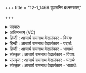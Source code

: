 +++
title = "12-1_1468 युञ्जन्ति ब्रध्नमरुषम्"

+++
<details><summary>पदपाठः</summary>

यु꣣ञ्ज꣡न्ति꣢। ब्र꣣ध्न꣢म्। अ꣣रुष꣢म्। च꣡र꣢न्तम्। प꣡रि꣢꣯। त꣣स्थु꣢षः꣢। रो꣡च꣢꣯न्ते। रो꣣चना꣢। दि꣣वि꣢। १४६८।
</details>

<details><summary>अधिमन्त्रम् (VC)</summary>

- इन्द्रः
- मधुच्छन्दा वैश्वामित्रः
- गायत्री
- षड्जः
</details>

<details><summary>हिन्दी : आचार्य रामनाथ वेदालंकार - विषयः</summary>

अगले मन्त्र में दो हरियों का रथ में जोड़ना वर्णित है।
</details>

<details><summary>हिन्दी : आचार्य रामनाथ वेदालंकार - पदार्थः</summary>

पदार्थान्वयभाषाः -  प्रथम—प्राण-अपान के विषय में। विद्वान् योगी लोग (अस्य) इस इन्द्र नामक जीवात्मा के (रथे) शरीररूप रथ में (काम्या) चाहने योग्य, (विपक्षसा) प्राणक्रिया और अपानक्रिया रूप विशिष्ट पंखोंवाले, (शोणा) गतिशील, (धृष्णू) चतुर, (नृवाहसा) मनुष्य-देह को वहन करनेवाले (हरी) प्राण-अपान रूप दो घोड़ों को (युञ्जन्ति) प्राणायाम की विधि से उपयोग में लाते हैं ॥ द्वितीय—शिल्प के विषय में। शिल्पी लोग (अस्य) इस सूर्य या बिजली रूप अग्नि के (काम्या) कमनीय, (विपक्षसा) परस्पर विरुद्ध गुणवाले, (शोणा) गतिशील, (धृष्णू) घर्षणशील, (नृवाहसा) मनुष्यों को एक स्थान से दूसरे स्थान पर ले जानेवाले (हरी) ऋणात्मक विद्युत् तथा धनात्मक विद्युत् रूप दो घोड़ों को (युञ्जन्ति) भूयान, जलयान तथा विमानों में जोड़ते हैं ॥२॥
</details>

<details><summary>हिन्दी : आचार्य रामनाथ वेदालंकार - भावार्थः</summary>

भावार्थभाषाः -  जैसे प्राणायाम का अभ्यास करनेवाले विद्वान् लोग प्राण-अपान रूप घोड़ों को नियुक्त करके शरीर-रथ को चलाते हैं,वैसे ही शिल्पी लोग ऋण और धन विद्युत् को यान आदि तथा घर आदि में लगाकर यात्रा और प्रकाश किया करें ॥२॥
</details>

<details><summary>संस्कृत : आचार्य रामनाथ वेदालंकार - विषयः</summary>

अथ हर्यो रथयोगो वर्ण्यते।
</details>

<details><summary>संस्कृत : आचार्य रामनाथ वेदालंकार - पदार्थः</summary>

पदार्थान्वयभाषाः -  प्रथमः—प्राणापानपरः। विद्वांसो योगिनो जनाः (अस्य) इन्द्रस्य जीवात्मनः (रथे) देहरूपे (काम्या) काम्यौ कामयितव्यौ, (विपक्षसा) विपक्षसौ प्राणनापाननक्रियारूपविशिष्टपक्षौ, (शोणा) शोणौ गतिशीलौ। [शोणृ वर्णगत्योः भ्वादिः।] (धृष्णू) प्रगल्भौ, (नृवाहसा) नृवाहसौ नृणां मानवदेहानां वोढारौ (हरी) प्राणापानरूपौ अश्वौ (युञ्जन्ति) प्राणायामविधिना उपयुञ्जते ॥ द्वितीयः—शिल्पपरः। शिल्पिनो जनाः (अस्य) इन्द्रस्य सूर्यस्य विद्युदग्नेर्वा (काम्या) कामयितव्यौ, (विपक्षसा) परस्परविरुद्धगुणौ, (शोणा) गतिशीलौ, (धृष्णू) धर्षणशीलौ (नृवाहसा) मनुष्याणां वाहकौ स्थानान्तरप्रापकौ (हरी) ऋणात्मकधनात्मकविद्युद्रूपौ अश्वौ (युञ्जन्ति) भूजलान्तरिक्षयानेषु प्रयुञ्जते ॥२॥२
</details>

<details><summary>संस्कृत : आचार्य रामनाथ वेदालंकार - भावार्थः</summary>

भावार्थभाषाः -  यथा प्राणायामाभ्यासिनो विद्वांसो जनाः प्राणापानरूपौ हरी नियुज्य देहयज्ञं निर्वहन्ति तथैव शिल्पिनो जना ऋणात्मकधनात्मकविद्युतौ यानादिषु गृहादिषु च नियुज्य यात्रां प्रकाशं च कुर्युः ॥२॥
</details>